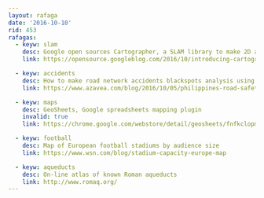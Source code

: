 ```yaml
---
layout: rafaga
date: '2016-10-10'
rid: 453
rafagas:
  - keyw: slam
    desc: Google open sources Cartographer, a SLAM library to make 2D and 3D real time maps
    link: https://opensource.googleblog.com/2016/10/introducing-cartographer.html

  - keyw: accidents
    desc: How to make road network accidents blackspots analysis using open data and open source tools
    link: https://www.azavea.com/blog/2016/10/05/philippines-road-safety-using-shapely-fiona-locate-high-risk-traffic-areas/

  - keyw: maps
    desc: GeoSheets, Google spreadsheets mapping plugin
    invalid: true
    link: https://chrome.google.com/webstore/detail/geosheets/fnfkclopmdbdhkloollihcclaemkogka

  - keyw: football
    desc: Map of European football stadiums by audience size
    link: https://www.wsn.com/blog/stadium-capacity-europe-map

  - keyw: aqueducts
    desc: On-line atlas of known Roman aqueducts
    link: http://www.romaq.org/
---
```

